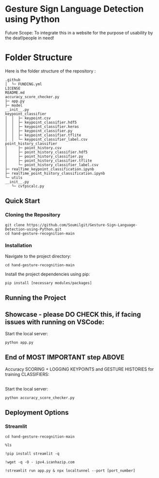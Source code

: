 # Gesture Sign Language Detection using Python
Future Scope: To integrate this in a website for the purpose of usability by the deaf/people in need!

# Folder Structure
Here is the folder structure of the repository :
```
.github
│  └─ FUNDING.yml
LICENSE
README.md
accuracy_score_checker.py
├─ app.py
├─ model
__init__.py
keypoint_classifier
│  │  ├─ keypoint.csv
│  │  ├─ keypoint_classifier.hdf5
│  │  ├─ keypoint_classifier.keras
│  │  ├─ keypoint_classifier.py
│  │  ├─ keypoint_classifier.tflite
│  │  └─ keypoint_classifier_label.csv
point_history_classifier
│     ├─ point_history.csv
│     ├─ point_history_classifier.hdf5
│     ├─ point_history_classifier.py
│     ├─ point_history_classifier.tflite
│     └─ point_history_classifier_label.csv
├─ realTime_keypoint_classification.ipynb
├─ realTime_point_history_classification.ipynb
└─ utils
__init__.py
   └─ cvfpscalc.py
```

## Quick Start

### Cloning the Repository
```
git clone https://github.com/Soumilgit/Gesture-Sign-Language-Detection-using-Python.git
cd hand-gesture-recognition-main
```

### Installation

Navigate to the project directory:
```
cd hand-gesture-recognition-main
```

Install the project dependencies using pip:
```
pip install [necessary modules/packages]
```

## Running the Project
## Showcase - please DO CHECK this, if facing issues with running on VSCode:
Start the local server:
```
python app.py

```
## End of MOST IMPORTANT step ABOVE
Accuracy SCORING + LOGGING KEYPOINTS and GESTURE HISTORIES for training CLASSIFIERS:
<p>
<br>Start the local server:</br>

```
python accuracy_score_checker.py

```
</p>

## Deployment Options

### Streamlit

```
cd hand-gesture-recognition-main
```
```
%ls
```
```
!pip install streamlit -q
```
```
!wget -q -O - ipv4.icanhazip.com
```
```
!streamlit run app.py & npx localtunnel --port [port_number]
```
